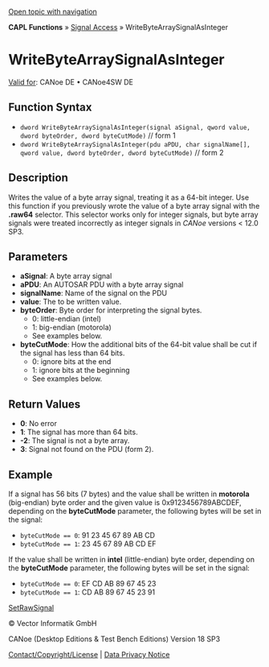 [Open topic with navigation](../../../../CANoeDEFamily.htm#Topics/CAPLFunctions/SignalAccess/CAPLfunctionWriteByteArraySignalAsInteger.md)

**CAPL Functions** » [Signal Access](CAPLfunctionsSignalAccessOverview.md) » WriteByteArraySignalAsInteger

# WriteByteArraySignalAsInteger

[Valid for](../../Shared/FeatureAvailability.md): CANoe DE • CANoe4SW DE

## Function Syntax

- `dword WriteByteArraySignalAsInteger(signal aSignal, qword value, dword byteOrder, dword byteCutMode)` // form 1
- `dword WriteByteArraySignalAsInteger(pdu aPDU, char signalName[], qword value, dword byteOrder, dword byteCutMode)` // form 2

## Description

Writes the value of a byte array signal, treating it as a 64-bit integer. Use this function if you previously wrote the value of a byte array signal with the **.raw64** selector. This selector works only for integer signals, but byte array signals were treated incorrectly as integer signals in *CANoe* versions < 12.0 SP3.

## Parameters

- **aSignal**: A byte array signal
- **aPDU**: An AUTOSAR PDU with a byte array signal
- **signalName**: Name of the signal on the PDU
- **value**: The to be written value.
- **byteOrder**: Byte order for interpreting the signal bytes.
  - 0: little-endian (intel)
  - 1: big-endian (motorola)
  - See examples below.
- **byteCutMode**: How the additional bits of the 64-bit value shall be cut if the signal has less than 64 bits.
  - 0: ignore bits at the end
  - 1: ignore bits at the beginning
  - See examples below.

## Return Values

- **0**: No error
- **1**: The signal has more than 64 bits.
- **-2**: The signal is not a byte array.
- **3**: Signal not found on the PDU (form 2).

## Example

If a signal has 56 bits (7 bytes) and the value shall be written in **motorola** (big-endian) byte order and the given value is 0x9123456789ABCDEF, depending on the **byteCutMode** parameter, the following bytes will be set in the signal:

- `byteCutMode == 0`: 91 23 45 67 89 AB CD
- `byteCutMode == 1`: 23 45 67 89 AB CD EF

If the value shall be written in **intel** (little-endian) byte order, depending on the **byteCutMode** parameter, the following bytes will be set in the signal:

- `byteCutMode == 0`: EF CD AB 89 67 45 23
- `byteCutMode == 1`: CD AB 89 67 45 23 91

[SetRawSignal](../Test/Functions/CAPLfunctionSetRawSignal.md)

© Vector Informatik GmbH

CANoe (Desktop Editions & Test Bench Editions) Version 18 SP3

[Contact/Copyright/License](../../Shared/ContactCopyrightLicense.md) | [Data Privacy Notice](https://www.vector.com/int/en/company/get-info/privacy-policy/)
